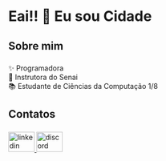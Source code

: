 <h1 align="left">Eai!! 👋 Eu sou Cidade</h1>

###
<h2 align="left">Sobre mim</h2>

###

<p align="left">✨ Programadora <br>🎯 Instrutora do Senai <br>📚 Estudante de Ciências da Computação 1/8</p>

###

<h2 align="left">Contatos</h2>

###


###

<div align="left">
  <a href="https://www.linkedin.com/in/fernanda-murciano-cidade-681341255/" target="_blank">
    <img src="https://raw.githubusercontent.com/maurodesouza/profile-readme-generator/master/src/assets/icons/social/linkedin/default.svg" width="52" height="40" alt="linkedin logo"  />
  </a>
  <a href="https://discord.com/invite/cidade6946" target="_blank">
    <img src="https://raw.githubusercontent.com/maurodesouza/profile-readme-generator/master/src/assets/icons/social/discord/default.svg" width="52" height="40" alt="discord logo"  />
  </a>
</div>

###
